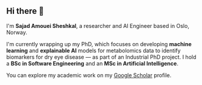 ## Hi there 👋

I'm **Sajad Amouei Sheshkal**, a researcher and AI Engineer based in Oslo, Norway.

I'm currently wrapping up my PhD, which focuses on developing **machine learning** and **explainable AI** models for metabolomics data to identify biomarkers for dry eye disease — as part of an Industrial PhD project.
I hold a **BSc in Software Engineering** and an **MSc in Artificial Intelligence**.

You can explore my academic work on my [Google Scholar](https://scholar.google.com/citations?user=3S5ZwukAAAAJ&hl=en&oi=ao) profile.

